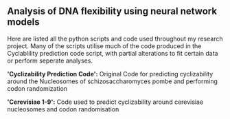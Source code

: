 ## Analysis of DNA flexibility using neural network models
Here are listed all the python scripts and code used throughout my research project. Many of the scripts utilise much of the code produced in the Cyclablility prediction code script, with partial alterations to fit certain data or perform seperate analyses. 

__'Cyclizability Prediction Code':__
Original Code for predicting cyclizability around the Nucleosomes of schizosaccharomyces pombe and performing codon randomization 

__'Cerevisiae 1-9':__
Code used to predict cyclizability around cerevisiae nucleosomes and codon randomisation

